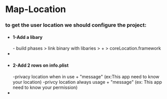 # Map-Location

<h3>to get the user location we should configure the project:</h3>
<ul>
  <li><h4>1-Add a libary</h4>
  - build phases > link binary with libaries > + > coreLocation.framework <li>
  <li><h4>2-Add 2 rows on info.plist</h4>
  -privacy location when in use + "message" (ex:This app need to know your location)
  -privcy location always usage + "message"  (ex: This app need to know your permission)<li>
    </ul>
